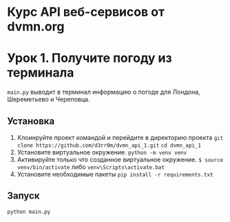 # Курс API веб-сервисов от dvmn.org 
# Урок 1. Получите погоду из терминала
`main.py` выводит в терминал информацию о погоде для Лондона, Шереметьево и Череповца.
## Установка
1. Клоинруйте проект командой и перейдите в директорию проекта 
`git clone https://github.com/d3rr0m/dvmn_api_1.git`
`cd dvmn_api_1`
2. Установите виртуальное окружение.
`python -m venv venv`
3. Активируйте только что созданное виртуальное окружение.
`$ source venv/bin/activate`
либо
`venv\Scripts\activate.bat`
4. Установите необходимые пакеты
`pip install -r requirements.txt`
## Запуск
`python main.py`

